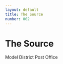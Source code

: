 ```yaml
---
layout: default
title: The Source
number: 002
---
```


# The Source

Model District Post Office
<!-- <iframe width="420" height="315" src="https://www.youtube.com/watch?v=EmSrQCDsMv4&t=1282s&ab_channel=BillRaymond" frameborder="0" ></iframe> -->




